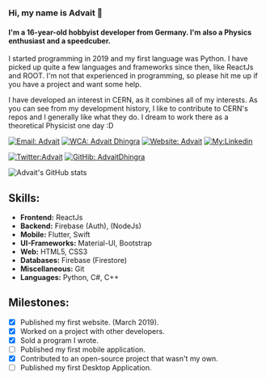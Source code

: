 ### Hi, my name is  Advait 👋

#### I'm a 16-year-old hobbyist developer from Germany. I'm also a Physics enthusiast and a speedcuber. 

I started programming in 2019 and my first language was Python. I have picked up quite a few languages
and frameworks since then, like ReactJs and ROOT. I'm not that experienced in programming, so please hit
me up if you have a project and want some help.  

I have developed an interest in CERN, as it combines all of my interests. As you can see from my development history, I like to contribute to CERN's repos and I generally like what they do. I dream to work there as a theoretical Physicist one day :D 


[![Email: Advait](https://img.shields.io/badge/Email-Advait-red?style=for-the-badge)](mailto:advaittheboss@gmail.com)
[![WCA: Advait Dhingra](https://img.shields.io/badge/WCA-Speedcubing-orange?style=for-the-badge)](https://www.worldcubeassociation.org/persons/2016DHIN01)
[![Website: Advait](https://img.shields.io/badge/My-Website-blue?style=for-the-badge)](https://AdvaitDhingra.github.io)
[![My:Linkedin](https://img.shields.io/badge/My-Linkedin-blue?style=for-the-badge)](https://www.linkedin.com/in/advait-dhingra-22172b214/)

[![Twitter:Advait](https://img.shields.io/twitter/follow/AdvaitDhingra1?style=social)](https://twitter.com/AdvaitDhingra1)
[![GitHib: AdvaitDhingra](https://img.shields.io/github/followers/AdvaitDhingra?label=Follow&style=social)](https://github.com/advaitdhingra)

![Advait's GitHub stats](https://github-readme-stats.vercel.app/api?username=advaitdhingra&show_icons=true&theme=dark&count_private=true)

## Skills:

- **Frontend:** ReactJs
- **Backend:** Firebase (Auth), (NodeJs)
- **Mobile:** Flutter, Swift
- **UI-Frameworks:** Material-UI, Bootstrap
- **Web:** HTML5, CSS3
- **Databases:** Firebase (Firestore)
- **Miscellaneous:** Git
- **Languages:** Python, C#, C++


## Milestones:
* [x] Published my first website. (March 2019).
* [x] Worked on a project with other developers.
* [x] Sold a program I wrote.
* [ ] Published my first mobile application.
* [x] Contributed to an open-source project that wasn't my own.
* [ ] Published my first Desktop Application.
